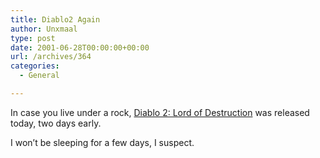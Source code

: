 ```yaml
---
title: Diablo2 Again
author: Unxmaal
type: post
date: 2001-06-28T00:00:00+00:00
url: /archives/364
categories:
  - General

---
```

In case you live under a rock, [Diablo 2: Lord of Destruction][1] was released today, two days early. 

I won&#8217;t be sleeping for a few days, I suspect.

 [1]: http://www.blizzard.com